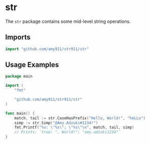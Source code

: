 # str
The `str` package contains some mid-level string operations.

## Imports
```go
import "github.com/amy911/str911/str"
```

## Usage Examples
```go
package main

import (
	"fmt"

	"github.com/amy911/str911/str"
)

func main() {
	match, tail := str.CaseHasPrefix("Hello, World!", "heLLo")
	simp := str.Simp("@Amy.Adzuki#1234!")
	fmt.Printf("%v: \"%s\"; \"%s\"\n", match, tail, simp)
	// Prints: `true: ", World!"; "amy.adzuki1234"`
}
```
